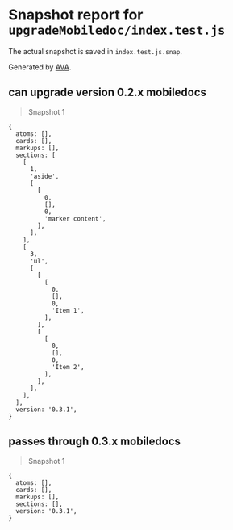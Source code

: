 # Snapshot report for `upgradeMobiledoc/index.test.js`

The actual snapshot is saved in `index.test.js.snap`.

Generated by [AVA](https://ava.li).

## can upgrade version 0.2.x mobiledocs

> Snapshot 1

    {
      atoms: [],
      cards: [],
      markups: [],
      sections: [
        [
          1,
          'aside',
          [
            [
              0,
              [],
              0,
              'marker content',
            ],
          ],
        ],
        [
          3,
          'ul',
          [
            [
              [
                0,
                [],
                0,
                'Item 1',
              ],
            ],
            [
              [
                0,
                [],
                0,
                'Item 2',
              ],
            ],
          ],
        ],
      ],
      version: '0.3.1',
    }

## passes through 0.3.x mobiledocs

> Snapshot 1

    {
      atoms: [],
      cards: [],
      markups: [],
      sections: [],
      version: '0.3.1',
    }
